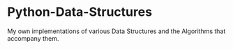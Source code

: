 # Python-Data-Structures
My own implementations of various Data Structures and the Algorithms that accompany them.
